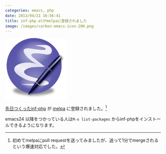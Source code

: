 ```yaml
---
categories: emacs, php
date: 2013/04/21 16:56:41
title: inf-php.elがmelpaに登録されました
image: /images/carbon-emacs-icon-200.png
---
```


![emacs](/images/carbon-emacs-icon-200.png) 

[先日つくったinf-php](http://mojavy.com/blog/2013/04/05/emacs-inf-php-mode/ ) が [melpa](http://melpa.milkbox.net/ ) に登録されました。[^1]

emacs24 以降をつかっている人は```M-x list-packages``` からinf-phpをインストールできるようになります。




[^1]: 初めてmelpaにpull requestを送ってみましたが、送って1分でmergeされるという爆速対応でした。
